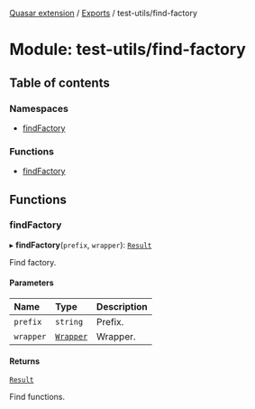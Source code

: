 [Quasar extension](../index.md) / [Exports](../modules.md) / test-utils/find-factory

# Module: test-utils/find-factory

## Table of contents

### Namespaces

- [findFactory](test_utils_find_factory.findFactory.md)

### Functions

- [findFactory](test_utils_find_factory.md#findfactory)

## Functions

### findFactory

▸ **findFactory**(`prefix`, `wrapper`): [`Result`](../interfaces/test_utils_find_factory.findFactory.Result.md)

Find factory.

#### Parameters

| Name | Type | Description |
| :------ | :------ | :------ |
| `prefix` | `string` | Prefix. |
| `wrapper` | [`Wrapper`](test_utils_core.md#wrapper) | Wrapper. |

#### Returns

[`Result`](../interfaces/test_utils_find_factory.findFactory.Result.md)

Find functions.
